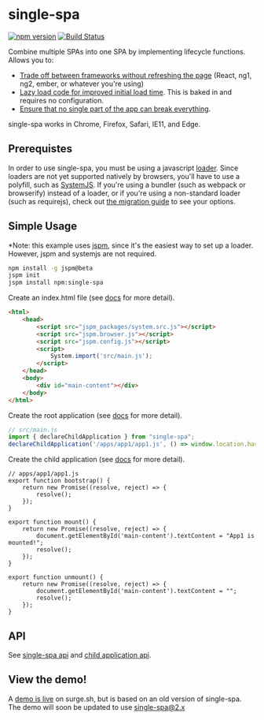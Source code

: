 # single-spa
[![npm version](https://img.shields.io/npm/v/single-spa.svg?style=flat-square)](https://www.npmjs.org/package/single-spa)
[![Build Status](https://img.shields.io/travis/CanopyTax/single-spa.svg?style=flat-square)](https://travis-ci.org/CanopyTax/single-spa)

Combine multiple SPAs into one SPA by implementing lifecycle functions. Allows you to:
- [Trade off between frameworks without refreshing the page](/docs/application-lifecycle.md) (React, ng1, ng2, ember, or whatever you're using)
- [Lazy load code for improved initial load time](/docs/application-lifecycle.md#Load). This is baked in and requires no configuration.
- [Ensure that no single part of the app can break everything](/docs/application-blast-radius.md).

single-spa works in Chrome, Firefox, Safari, IE11, and Edge.

## Prerequistes
In order to use single-spa, you must be using a javascript [loader](https://github.com/whatwg/loader). Since loaders are not yet supported natively by browsers, you'll have to use a polyfill, such as [SystemJS](https://github.com/systemjs/systemjs).
If you're using a bundler (such as webpack or browserify) instead of a loader, or if you're using a non-standard loader (such as requirejs), check out [the migration guide](/docs/migrating-existing-apps.md)
to see your options.

## Simple Usage
*Note: this example uses [jspm](https://github.com/jspm/jspm-cli), since it's the easiest way to set up a loader. However, jspm and systemjs are not required.
```bash
npm install -g jspm@beta
jspm init
jspm install npm:single-spa
```

Create an index.html file (see [docs](/docs/root-application.md#index.html-file) for more detail).
```html
<html>
    <head>
		<script src="jspm_packages/system.src.js"></script>
		<script src="jspm.browser.js"></script>
		<script src="jspm.config.js"></script>
        <script>
            System.import('src/main.js');
        </script>
    </head>
	<body>
		<div id="main-content"></div>
	</body>
</html>
```

Create the root application (see [docs](/docs/root-application.md) for more detail).
```js
// src/main.js
import { declareChildApplication } from "single-spa";
declareChildApplication('/apps/app1/app1.js', () => window.location.hash.indexOf('#/myApp') === 0);
```

Create the child application (see [docs](/docs/child-applications.md) for more detail).
```
// apps/app1/app1.js
export function bootstrap() {
	return new Promise((resolve, reject) => {
		resolve();
	});
}

export function mount() {
	return new Promise((resolve, reject) => {
		document.getElementById('main-content').textContent = "App1 is mounted!";
		resolve();
	});
}

export function unmount() {
	return new Promise((resolve, reject) => {
		document.getElementById('main-content').textContent = "";
		resolve();
	});
}
```

## API
See [single-spa api](/docs/single-spa-api.md) and [child application api](/docs/child-applications.md#api).

## View the demo!
A [demo is live](http://single-spa.surge.sh) on surge.sh, but is based on an old version of single-spa. The demo will soon be updated to use single-spa@2.x
